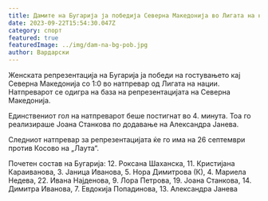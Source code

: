 ```yaml
---
title: Дамите на Бугарија ја победија Северна Македонија во Лигата на нациите
date: 2023-09-22T15:54:30.047Z
category: спорт
featured: true
featuredImage: ../img/dam-na-bg-pob.jpg
author: Вардарски
---
```

Женската репрезентација на Бугарија ја победи на гостувањето кај Северна Македонија со 1:0 во натпревар од Лигата на нации. Натпреварот се одигра на база на репрезентацијата на Северна Македонија.

Единствениот гол на натпреварот беше постигнат во 4. минута. Тоа го реализираше Јоана Станкова по додавање на Александра Јанева.

Следниот натпревар за репрезентацијата ќе го има на 26 септември против Косово на „Лаута“.

Почетен состав на Бугарија: 12. Роксана Шаханска, 11. Кристијана Караиванова, 3. Јаница Иванова, 5. Нора Димитрова (К), 4. Мариела Недева, 22. Ивана Најденова, 9. Лора Петрова, 19. Јоана Станкова, 14. Димитра Иванова, 7. Евдокија Попадинова, 13. Александра Јанева